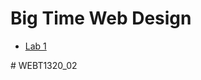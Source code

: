 <h1>Big Time Web Design</h1>
 
<ul>
    <li><a href="lab1/index.html">Lab 1</a></li>
</ul># WEBT1320_02